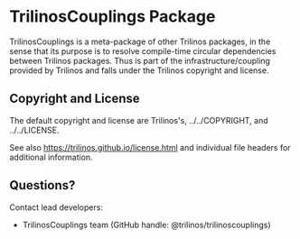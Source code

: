 # TrilinosCouplings Package

TrilinosCouplings is a meta-package of other Trilinos packages, in
the sense that its purpose is to resolve compile-time circular
dependencies between Trilinos packages.  Thus is part of the
infrastructure/coupling provided by Trilinos and falls under the
Trilinos copyright and license.


## Copyright and License
The default copyright and license are Trilinos's, ../../COPYRIGHT,
and ../../LICENSE.

See also https://trilinos.github.io/license.html and individual file headers for additional information.


## Questions? 
Contact lead developers:

* TrilinosCouplings team     (GitHub handle: @trilinos/trilinoscouplings)
